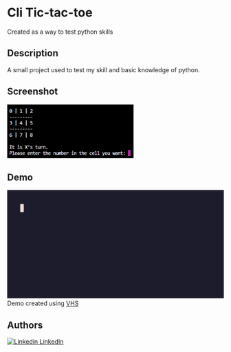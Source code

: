 # Cli Tic-tac-toe

Created as a way to test python skills

## Description

A small project used to test my skill and basic knowledge of python.

## Screenshot

![Tic-tac-toe Screenshot](./screenshot.png)

## Demo

![Tic-tac-toe Demo](./demo.gif)
Demo created using [VHS](https://github.com/charmbracelet/vhs)

## Authors

[![Linkedin](https://i.stack.imgur.com/gVE0j.png) LinkedIn](https://www.linkedin.com/in/john-csm-tate/)